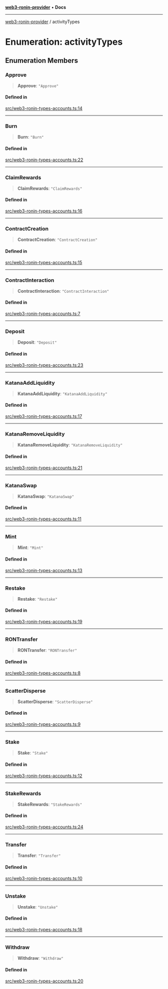 [**web3-ronin-provider**](../README.md) • **Docs**

***

[web3-ronin-provider](../globals.md) / activityTypes

# Enumeration: activityTypes

## Enumeration Members

### Approve

> **Approve**: `"Approve"`

#### Defined in

[src/web3-ronin-types-accounts.ts:14](https://github.com/chuacw/web3-ronin-provider/blob/39237bbe6c8b49680e9636774ca2ccc3dfa139fe/src/web3-ronin-types-accounts.ts#L14)

***

### Burn

> **Burn**: `"Burn"`

#### Defined in

[src/web3-ronin-types-accounts.ts:22](https://github.com/chuacw/web3-ronin-provider/blob/39237bbe6c8b49680e9636774ca2ccc3dfa139fe/src/web3-ronin-types-accounts.ts#L22)

***

### ClaimRewards

> **ClaimRewards**: `"ClaimRewards"`

#### Defined in

[src/web3-ronin-types-accounts.ts:16](https://github.com/chuacw/web3-ronin-provider/blob/39237bbe6c8b49680e9636774ca2ccc3dfa139fe/src/web3-ronin-types-accounts.ts#L16)

***

### ContractCreation

> **ContractCreation**: `"ContractCreation"`

#### Defined in

[src/web3-ronin-types-accounts.ts:15](https://github.com/chuacw/web3-ronin-provider/blob/39237bbe6c8b49680e9636774ca2ccc3dfa139fe/src/web3-ronin-types-accounts.ts#L15)

***

### ContractInteraction

> **ContractInteraction**: `"ContractInteraction"`

#### Defined in

[src/web3-ronin-types-accounts.ts:7](https://github.com/chuacw/web3-ronin-provider/blob/39237bbe6c8b49680e9636774ca2ccc3dfa139fe/src/web3-ronin-types-accounts.ts#L7)

***

### Deposit

> **Deposit**: `"Deposit"`

#### Defined in

[src/web3-ronin-types-accounts.ts:23](https://github.com/chuacw/web3-ronin-provider/blob/39237bbe6c8b49680e9636774ca2ccc3dfa139fe/src/web3-ronin-types-accounts.ts#L23)

***

### KatanaAddLiquidity

> **KatanaAddLiquidity**: `"KatanaAddLiquidity"`

#### Defined in

[src/web3-ronin-types-accounts.ts:17](https://github.com/chuacw/web3-ronin-provider/blob/39237bbe6c8b49680e9636774ca2ccc3dfa139fe/src/web3-ronin-types-accounts.ts#L17)

***

### KatanaRemoveLiquidity

> **KatanaRemoveLiquidity**: `"KatanaRemoveLiquidity"`

#### Defined in

[src/web3-ronin-types-accounts.ts:21](https://github.com/chuacw/web3-ronin-provider/blob/39237bbe6c8b49680e9636774ca2ccc3dfa139fe/src/web3-ronin-types-accounts.ts#L21)

***

### KatanaSwap

> **KatanaSwap**: `"KatanaSwap"`

#### Defined in

[src/web3-ronin-types-accounts.ts:11](https://github.com/chuacw/web3-ronin-provider/blob/39237bbe6c8b49680e9636774ca2ccc3dfa139fe/src/web3-ronin-types-accounts.ts#L11)

***

### Mint

> **Mint**: `"Mint"`

#### Defined in

[src/web3-ronin-types-accounts.ts:13](https://github.com/chuacw/web3-ronin-provider/blob/39237bbe6c8b49680e9636774ca2ccc3dfa139fe/src/web3-ronin-types-accounts.ts#L13)

***

### Restake

> **Restake**: `"Restake"`

#### Defined in

[src/web3-ronin-types-accounts.ts:19](https://github.com/chuacw/web3-ronin-provider/blob/39237bbe6c8b49680e9636774ca2ccc3dfa139fe/src/web3-ronin-types-accounts.ts#L19)

***

### RONTransfer

> **RONTransfer**: `"RONTransfer"`

#### Defined in

[src/web3-ronin-types-accounts.ts:8](https://github.com/chuacw/web3-ronin-provider/blob/39237bbe6c8b49680e9636774ca2ccc3dfa139fe/src/web3-ronin-types-accounts.ts#L8)

***

### ScatterDisperse

> **ScatterDisperse**: `"ScatterDisperse"`

#### Defined in

[src/web3-ronin-types-accounts.ts:9](https://github.com/chuacw/web3-ronin-provider/blob/39237bbe6c8b49680e9636774ca2ccc3dfa139fe/src/web3-ronin-types-accounts.ts#L9)

***

### Stake

> **Stake**: `"Stake"`

#### Defined in

[src/web3-ronin-types-accounts.ts:12](https://github.com/chuacw/web3-ronin-provider/blob/39237bbe6c8b49680e9636774ca2ccc3dfa139fe/src/web3-ronin-types-accounts.ts#L12)

***

### StakeRewards

> **StakeRewards**: `"StakeRewards"`

#### Defined in

[src/web3-ronin-types-accounts.ts:24](https://github.com/chuacw/web3-ronin-provider/blob/39237bbe6c8b49680e9636774ca2ccc3dfa139fe/src/web3-ronin-types-accounts.ts#L24)

***

### Transfer

> **Transfer**: `"Transfer"`

#### Defined in

[src/web3-ronin-types-accounts.ts:10](https://github.com/chuacw/web3-ronin-provider/blob/39237bbe6c8b49680e9636774ca2ccc3dfa139fe/src/web3-ronin-types-accounts.ts#L10)

***

### Unstake

> **Unstake**: `"Unstake"`

#### Defined in

[src/web3-ronin-types-accounts.ts:18](https://github.com/chuacw/web3-ronin-provider/blob/39237bbe6c8b49680e9636774ca2ccc3dfa139fe/src/web3-ronin-types-accounts.ts#L18)

***

### Withdraw

> **Withdraw**: `"Withdraw"`

#### Defined in

[src/web3-ronin-types-accounts.ts:20](https://github.com/chuacw/web3-ronin-provider/blob/39237bbe6c8b49680e9636774ca2ccc3dfa139fe/src/web3-ronin-types-accounts.ts#L20)
